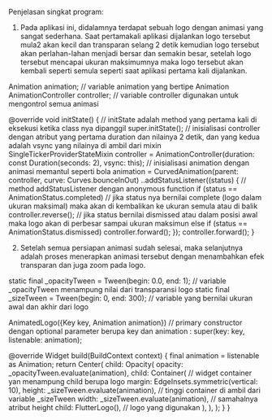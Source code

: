 Penjelasan singkat program:

1. Pada aplikasi ini, didalamnya terdapat sebuah logo dengan animasi yang sangat sederhana. Saat pertamakali aplikasi dijalankan logo tersebut mula2 akan kecil dan transparan selang 2 detik kemudian logo tersebut akan perlahan-lahan menjadi bersar dan semakin besar, setelah logo tersebut mencapai ukuran maksimumnya maka logo tersebut akan kembali seperti semula seperti saat aplikasi pertama kali dijalankan.

Animation<double> animation; // variable animation yang bertipe Animation<double>
AnimationController controller; // variable controller digunakan untuk mengontrol semua animasi

@override
void initState() { // initState adalah method yang pertama kali di eksekusi ketika class nya dipanggil
super.initState();
// inisialisasi controller dengan atribut yang pertama duration dan nilainya 2 detik, dan yang kedua adalah vsync yang nilainya di ambil dari mixin SingleTickerProviderStateMixin
controller =
    AnimationController(duration: const Duration(seconds: 2), vsync: this);
// inisialisasi animation dengan animasi memantul seperti bola
animation = CurvedAnimation(parent: controller, curve: Curves.bounceInOut)
    ..addStatusListener((status) { // method addStatusListener dengan anonymous function
    if (status == AnimationStatus.completed) // jika status nya bernilai complete (logo dalam ukuran maksimal) maka akan di kembalikan ke ukuran semula atau di balik
        controller.reverse(); 
    // jika status bernilai dismissed atau dalam posisi awal maka logo akan di perbesar sampai ukuran maksimun
    else if (status == AnimationStatus.dismissed) controller.forward();
    });
controller.forward();
}

2. Setelah semua persiapan animasi sudah selesai, maka selanjutnya adalah proses menerapkan animasi tersebut dengan menambahkan efek transparan dan juga zoom pada logo.

static final _opacityTween = Tween<double>(begin: 0.0, end: 1); // variable _opacityTween menampung nilai dari transparansi logo
static final _sizeTween = Tween<double>(begin: 0, end: 300); // variable yang bernilai ukuran awal dan akhir dari logo

AnimatedLogo({Key key, Animation<double> animation}) // primary constructor dengan optional parameter berupa key dan animation
    : super(key: key, listenable: animation);

@override
Widget build(BuildContext context) {
final animation = listenable as Animation<double>;
return Center(
    child: Opacity(
    opacity: _opacityTween.evaluate(animation),
    child: Container( // widget container yan menampung child berupa logo
        margin: EdgeInsets.symmetric(vertical: 10),
        height: _sizeTween.evaluate(animation), // tinggi container di ambil dari variable _sizeTween
        width: _sizeTween.evaluate(animation), // samahalnya atribut height
        child: FlutterLogo(), // logo yang digunakan
    ),
    ),
);
}
}